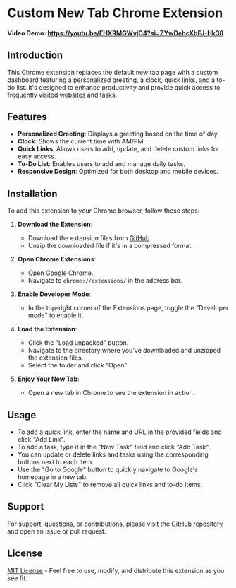 # Custom New Tab Chrome Extension

#### Video Demo: https://youtu.be/EHXRMGWvjC4?si=ZYwDehcXbFJ-Hk38

## Introduction

This Chrome extension replaces the default new tab page with a custom dashboard featuring a personalized greeting, a clock, quick links, and a to-do list. It's designed to enhance productivity and provide quick access to frequently visited websites and tasks.

## Features

- **Personalized Greeting**: Displays a greeting based on the time of day.
- **Clock**: Shows the current time with AM/PM.
- **Quick Links**: Allows users to add, update, and delete custom links for easy access.
- **To-Do List**: Enables users to add and manage daily tasks.
- **Responsive Design**: Optimized for both desktop and mobile devices.

## Installation

To add this extension to your Chrome browser, follow these steps:

1. **Download the Extension**:
   - Download the extension files from [GitHub](https://github.com/dillon-porter/Custom-New-Tab-Chrome-Extension/)
   - Unzip the downloaded file if it's in a compressed format.

2. **Open Chrome Extensions**:
   - Open Google Chrome.
   - Navigate to `chrome://extensions/` in the address bar.

3. **Enable Developer Mode**:
   - In the top-right corner of the Extensions page, toggle the "Developer mode" to enable it.

4. **Load the Extension**:
   - Click the "Load unpacked" button.
   - Navigate to the directory where you've downloaded and unzipped the extension files.
   - Select the folder and click "Open".

5. **Enjoy Your New Tab**:
   - Open a new tab in Chrome to see the extension in action.

## Usage

- To add a quick link, enter the name and URL in the provided fields and click "Add Link".
- To add a task, type it in the "New Task" field and click "Add Task".
- You can update or delete links and tasks using the corresponding buttons next to each item.
- Use the "Go to Google" button to quickly navigate to Google's homepage in a new tab.
- Click "Clear My Lists" to remove all quick links and to-do items.

## Support

For support, questions, or contributions, please visit the [GitHub repository](https://github.com/) and open an issue or pull request.

## License

[MIT License](LICENSE.md) - Feel free to use, modify, and distribute this extension as you see fit.
